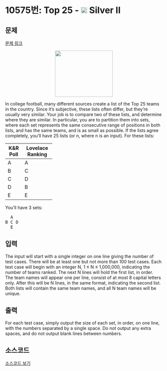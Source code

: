 # 10575번: Top 25 - <img src="https://static.solved.ac/tier_small/9.svg" style="height:20px" /> Silver II

<!-- performance -->

<!-- 문제 제출 후 깃허브에 푸시를 했을 때 제출한 코드의 성능이 입력될 공간입니다.-->

<!-- end -->

## 문제

[문제 링크](https://boj.kr/10575)


<p style="text-align:center"><img alt="" src="https://www.acmicpc.net/upload/images2/top25.png" style="height:148px; width:185px"></p>

<p>In college football, many different sources create a list of the Top 25 teams in the country. Since it’s subjective, these lists often differ, but they’re usually very similar. Your job is to compare two of these lists, and determine where they are similar. In particular, you are to partition them into sets, where each set represents the same consecutive range of positions in both lists, and has the same teams, and is as small as possible. If the lists agree completely, you’ll have 25 lists (or n, where n is an input). For these lists:</p>

<table class="table" style="width:30%">
<thead>
<tr>
<th>K&amp;R Poll</th>
<th>Lovelace Ranking</th>
</tr>
</thead>
<tbody>
<tr>
<td>A</td>
<td>A</td>
</tr>
<tr>
<td>B</td>
<td>C</td>
</tr>
<tr>
<td>C</td>
<td>D</td>
</tr>
<tr>
<td>D</td>
<td>B</td>
</tr>
<tr>
<td>E</td>
<td>E</td>
</tr>
</tbody>
</table>

<p>You’ll have 3 sets:</p>

<pre>  A
B C D
  E
</pre>



## 입력


<p>The input will start with a single integer on one line giving the number of test cases. There will be at least one but not more than 100 test cases. Each test case will begin with an integer N, 1 ≤ N ≤ 1,000,000, indicating the number of teams ranked. The next N lines will hold the first list, in order. The team names will appear one per line, consist of at most 8 capital letters only. After this will be N lines, in the same format, indicating the second list. Both lists will contain the same team names, and all N team names will be unique.</p>



## 출력


<p>For each test case, simply output the size of each set, in order, on one line, with the numbers separated by a single space. Do not output any extra spaces, and do not output blank lines between numbers.</p>



## 소스코드

[소스코드 보기](Top%2025.cpp)